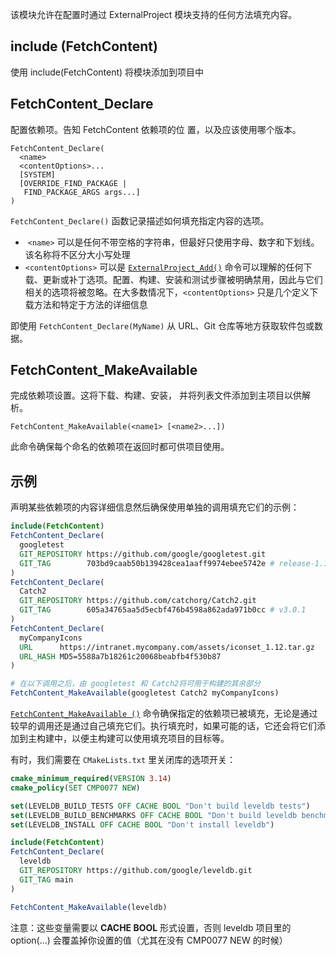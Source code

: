 
该模块允许在配置时通过 ExternalProject 模块支持的任何方法填充内容。

## include (FetchContent) 
使用 include(FetchContent) 将模块添加到项目中
## FetchContent_Declare
配置依赖项。告知 FetchContent 依赖项的位 置，以及应该使用哪个版本。

```
FetchContent_Declare(
  <name>
  <contentOptions>...
  [SYSTEM]
  [OVERRIDE_FIND_PACKAGE |
   FIND_PACKAGE_ARGS args...]
)
```
`FetchContent_Declare()` 函数记录描述如何填充指定内容的选项。
+  `<name>` 可以是任何不带空格的字符串，但最好只使用字母、数字和下划线。该名称将不区分大小写处理
+ `<contentOptions>` 可以是 [`ExternalProject_Add()`](https://cmake-doc.readthedocs.io/zh-cn/latest/module/ExternalProject.html#command:externalproject_add "externalproject_add") 命令可以理解的任何下载、更新或补丁选项。配置、构建、安装和测试步骤被明确禁用，因此与它们相关的选项将被忽略。在大多数情况下，`<contentOptions>` 只是几个定义下载方法和特定于方法的详细信息

即使用 `FetchContent_Declare(MyName)` 从 URL、Git 仓库等地方获取软件包或数据。
## FetchContent_MakeAvailable
完成依赖项设置。这将下载、构建、安装， 并将列表文件添加到主项目以供解析。

```
FetchContent_MakeAvailable(<name1> [<name2>...])
```
此命令确保每个命名的依赖项在返回时都可供项目使用。

## 示例
声明某些依赖项的内容详细信息然后确保使用单独的调用填充它们的示例：
```cmake
include(FetchContent)
FetchContent_Declare(
  googletest
  GIT_REPOSITORY https://github.com/google/googletest.git
  GIT_TAG        703bd9caab50b139428cea1aaff9974ebee5742e # release-1.10.0
)
FetchContent_Declare(
  Catch2
  GIT_REPOSITORY https://github.com/catchorg/Catch2.git
  GIT_TAG        605a34765aa5d5ecbf476b4598a862ada971b0cc # v3.0.1
)
FetchContent_Declare(
  myCompanyIcons
  URL      https://intranet.mycompany.com/assets/iconset_1.12.tar.gz
  URL_HASH MD5=5588a7b18261c20068beabfb4f530b87
)

# 在以下调用之后，由 googletest 和 Catch2将可用于构建的其余部分
FetchContent_MakeAvailable(googletest Catch2 myCompanyIcons)
```
[`FetchContent_MakeAvailable ()`]( https://cmake-doc.readthedocs.io/zh-cn/latest/module/FetchContent.html#command:fetchcontent_makeavailable "fetchcontent_makeavailable") 命令确保指定的依赖项已被填充，无论是通过较早的调用还是通过自己填充它们。执行填充时，如果可能的话，它还会将它们添加到主构建中，以便主构建可以使用填充项目的目标等。

有时，我们需要在 `CMakeLists.txt` 里关闭库的选项开关：
```cmake
cmake_minimum_required(VERSION 3.14)
cmake_policy(SET CMP0077 NEW)

set(LEVELDB_BUILD_TESTS OFF CACHE BOOL "Don't build leveldb tests")  
set(LEVELDB_BUILD_BENCHMARKS OFF CACHE BOOL "Don't build leveldb benchmarks")  
set(LEVELDB_INSTALL OFF CACHE BOOL "Don't install leveldb")

include(FetchContent)
FetchContent_Declare(
  leveldb
  GIT_REPOSITORY https://github.com/google/leveldb.git
  GIT_TAG main
)

FetchContent_MakeAvailable(leveldb)
```
注意：这些变量需要以 **CACHE BOOL** 形式设置，否则 leveldb 项目里的 option(...) 会覆盖掉你设置的值（尤其在没有 CMP0077 NEW 的时候）